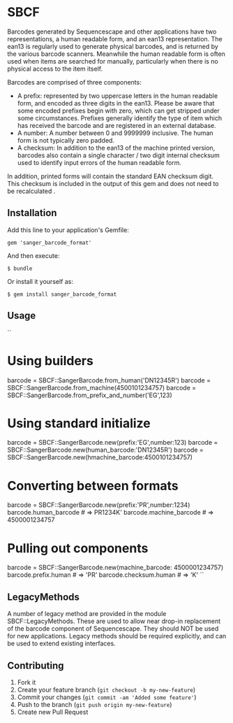 # SBCF

Barcodes generated by Sequencescape and other applications have two
representations, a human readable form, and an ean13 representation. The ean13
is regularly used to generate physical barcodes, and is returned by the various
barcode scanners. Meanwhile the human readable form is often used when items
are searched for manually, particularly when there is no physical access to the
item itself.

Barcodes are comprised of three components:
  - A prefix: represented by two uppercase letters in the human readable form,
  and encoded as three digits in the ean13. Please be aware that some encoded
  prefixes begin with zero, which can get stripped under some circumstances.
  Prefixes generally identify the type of item which has received the barcode
  and are registered in an external database.
  - A number: A number between 0 and 9999999 inclusive. The human form is not
  typically zero padded.
  - A checksum: In addition to the ean13 of the machine printed version,
  barcodes also contain a single character / two digit internal checksum used to
  identify input errors of the human readable form.

In addition, printed forms will contain the standard EAN checksum digit. This
checksum is included in the output of this gem and does not need to be
recalculated .

## Installation

Add this line to your application's Gemfile:

    gem 'sanger_barcode_format'

And then execute:

    $ bundle

Or install it yourself as:

    $ gem install sanger_barcode_format

## Usage
``
  # Using builders
  barcode = SBCF::SangerBarcode.from_human('DN12345R')
  barcode = SBCF::SangerBarcode.from_machine(4500101234757)
  barcode = SBCF::SangerBarcode.from_prefix_and_number('EG',123)

  # Using standard initialize
  barcode = SBCF::SangerBarcode.new(prefix:'EG',number:123)
  barcode = SBCF::SangerBarcode.new(human_barcode:'DN12345R')
  barcode = SBCF::SangerBarcode.new(hmachine_barcode:4500101234757)

  # Converting between formats
  barcode = SBCF::SangerBarcode.new(prefix:'PR',number:1234)
  barcode.human_barcode # => PR1234K'
  barcode.machine_barcode # => 4500001234757

  # Pulling out components
  barcode = SBCF::SangerBarcode.new(machine_barcode: 4500001234757)
  barcode.prefix.human # => 'PR'
  barcode.checksum.human # => 'K'
``

## LegacyMethods
A number of legacy method are provided in the module
SBCF::LegacyMethods. These are used to allow near drop-in
replacement of the barcode component of Sequencescape. They should NOT be used
for new applications. Legacy methods should be required explicitly, and can
be used to extend existing interfaces.

## Contributing

1. Fork it
2. Create your feature branch (`git checkout -b my-new-feature`)
3. Commit your changes (`git commit -am 'Added some feature'`)
4. Push to the branch (`git push origin my-new-feature`)
5. Create new Pull Request
